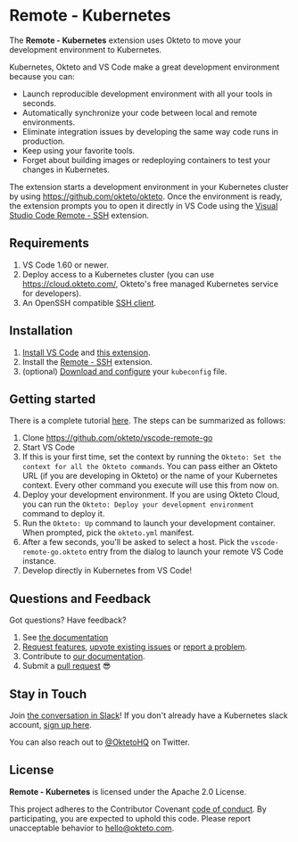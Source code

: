 # Remote - Kubernetes


The **Remote - Kubernetes** extension uses Okteto to move your development environment to Kubernetes. 

Kubernetes, Okteto and VS Code make a great development environment because you can:

- Launch reproducible development environment with all your tools in seconds.
- Automatically synchronize your code between local and remote environments.
- Eliminate integration issues by developing the same way code runs in production.
- Keep using your favorite tools.
- Forget about building images or redeploying containers to test your changes in Kubernetes.

The extension starts a development environment in your Kubernetes cluster by using https://github.com/okteto/okteto. Once the environment is ready, the extension prompts you to open it directly in VS Code using the [Visual Studio Code Remote - SSH](https://code.visualstudio.com/docs/remote/ssh) extension.

## Requirements

1. VS Code 1.60 or newer.
1. Deploy access to a Kubernetes cluster (you can use https://cloud.okteto.com/, Okteto's free managed Kubernetes service for developers).
1. An OpenSSH compatible [SSH client](https://code.visualstudio.com/docs/remote/troubleshooting#_installing-a-supported-ssh-client).

## Installation

1. [Install VS Code](https://code.visualstudio.com/) and [this extension](https://marketplace.visualstudio.com/items?itemName=okteto.remote-kubernetes).
1. Install the [Remote - SSH](https://marketplace.visualstudio.com/items?itemName=ms-vscode-remote.remote-ssh) extension.
1. (optional) [Download and configure](https://kubernetes.io/docs/tasks/access-application-cluster/configure-access-multiple-clusters/) your `kubeconfig` file.

## Getting started

There is a complete tutorial [here](https://okteto.com/blog/remote-kubernetes-development/). The steps can be summarized as follows:

1. Clone https://github.com/okteto/vscode-remote-go
1. Start VS Code
1. If this is your first time, set the context by running the  `Okteto: Set the context for all the Okteto commands`. You can pass either an Okteto URL (if you are developing in Okteto) or the name of your Kubernetes context. Every other command you execute will use this from now on. 
1. Deploy your development environment. If you are using Okteto Cloud, you can run the `Okteto: Deploy your development environment` command to deploy it. 
1. Run the `Okteto: Up` command to launch your development container. When prompted, pick the `okteto.yml` manifest. 
1. After a few seconds, you'll be asked to select a host. Pick the `vscode-remote-go.okteto` entry from the dialog to launch your remote VS Code instance.
1. Develop directly in Kubernetes from VS Code!

## Questions and Feedback

Got questions? Have feedback? 

1. See [the documentation](docs/index.md)
1. [Request features](https://github.com/okteto/remote-kubernetes/labels/enhancement), [upvote existing issues](https://github.com/okteto/remote-kubernetes/issues) or [report a problem](https://github.com/okteto/remote-kubernetes/issues/new?template=bug_report.md&title=).
1. Contribute to [our documentation](docs/index.md).
1. Submit a [pull request](https://github.com/okteto/remote-kubernetes/pulls) 😎


## Stay in Touch

Join [the conversation in Slack](https://kubernetes.slack.com/messages/CM1QMQGS0/)! If you don't already have a Kubernetes slack account, [sign up here](http://slack.k8s.io/). 

You can also reach out to [@OktetoHQ](https://twitter.com/oktetohq) on Twitter.

## License

**Remote - Kubernetes** is licensed under the Apache 2.0 License.

This project adheres to the Contributor Covenant [code of conduct](code-of-conduct.md). By participating, you are expected to uphold this code. Please report unacceptable behavior to hello@okteto.com.
